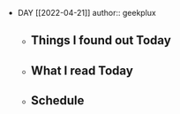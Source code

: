 - DAY [[2022-04-21]]
  author:: geekplux
	- ## Things I found out Today
	- ## What I read Today
	- ## Schedule